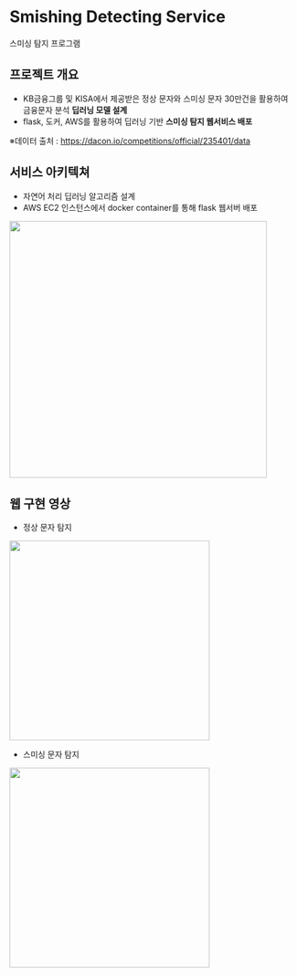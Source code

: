# Smishing Detecting Service
스미싱 탐지 프로그램

## 프로젝트 개요
- KB금융그룹 및 KISA에서 제공받은 정상 문자와 스미싱 문자 30만건을 활용하여 금융문자 분석 **딥러닝 모델 설계**
- flask, 도커, AWS를 활용하여 딥러닝 기반 **스미싱 탐지 웹서비스 배포**

※데이터 출처 : https://dacon.io/competitions/official/235401/data
<br>

## 서비스 아키텍쳐
- 자연어 처리 딥러닝 알고리즘 설계
- AWS EC2 인스턴스에서 docker container를 통해 flask 웹서버 배포
<img src="https://user-images.githubusercontent.com/58112670/152678647-f9f5507f-2218-45f3-a876-c6dead5b0c3a.png" width="450"/>
<br>

## 웹 구현 영상
- 정상 문자 탐지
<img src="https://user-images.githubusercontent.com/58112670/152694815-e75f2d05-63c1-4ece-ab25-522dadeb6a03.gif" width="350"/>  
<br>

- 스미싱 문자 탐지
<img src="https://user-images.githubusercontent.com/58112670/152694816-d7f94f32-5082-42cb-9dce-d5fb7105e5cc.gif" width="350"/>
